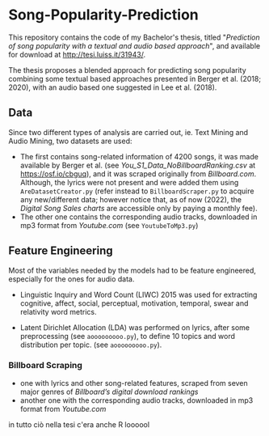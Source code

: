 # Song-Popularity-Prediction
This repository contains the code of my Bachelor's thesis, titled "*Prediction of song popularity with a textual and audio based approach*", and available for download at http://tesi.luiss.it/31943/.

The thesis proposes a blended approach for predicting song popularity combining some textual based approaches presented in Berger et al. (2018; 2020), with an audio based one suggested in Lee et al. (2018).

## Data
Since two different types of analysis are carried out, ie. Text Mining and Audio Mining, two datasets are used: 
- The first contains song-related information of 4200 songs, it was made available by Berger et al. (see *You_S1_Data_NoBillboardRanking.csv* at https://osf.io/cbguq), and it was scraped originally from *Billboard.com*. Although, the lyrics were not present and were added them using `AreDatasetCreator.py` (refer instead to `BillboardScraper.py` to acquire any new/different data; however notice that, as of now (2022), the *Digital Song Sales charts* are accessible only by paying a monthly fee).
- The other one contains the corresponding audio tracks, downloaded in mp3 format from *Youtube.com* (see `YoutubeToMp3.py`)

## Feature Engineering
Most of the variables needed by the models had to be feature engineered, especially for the ones for audio data.

- Linguistic Inquiry and Word Count (LIWC) 2015 was used for extracting cognitive, affect, social, perceptual, motivation, temporal, swear and
relativity word metrics.

- Latent Dirichlet Allocation (LDA) was performed on lyrics, after some preprocessing (see `aooooooooo.py`), to define 10 topics and word distribution per topic. (see `aooooooooo.py`).



### Billboard Scraping


- one with lyrics and other song-related features, scraped from seven major genres of *Billboard’s digital download rankings*
- another one with the corresponding audio tracks, downloaded in mp3 format from *Youtube.com*

in tutto ciò nella tesi c'era anche R loooool
